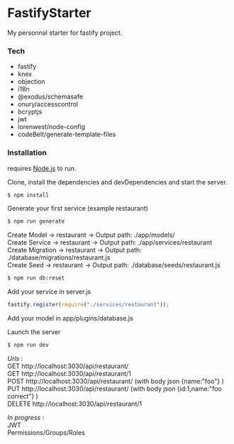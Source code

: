 # FastifyStarter

My personnal starter for fastify project.

### Tech

- fastify
- knex
- objection
- i18n
- @exodus/schemasafe
- onury/accesscontrol
- bcryptjs
- jwt
- lorenwest/node-config
- codeBelt/generate-template-files

### Installation

requires [Node.js](https://nodejs.org/) to run.

Clone, install the dependencies and devDependencies and start the server.

```sh
$ npm install
```

Generate your first service (example restaurant)

```sh
$ npm run generate
```

Create Model -> restaurant -> Output path: ./app/models/  
Create Service -> restaurant -> Output path: ./app/services/restaurant  
Create Migration -> restaurant -> Output path: ./database/migrations/restaurant.js  
Create Seed -> restaurant -> Output path: ./database/seeds/restaurant.js

```sh
$ npm run db:reset
```

Add your service in server.js

```js
fastify.register(require("./services/restaurant"));
```

Add your model in app/plugins/database.js

Launch the server

```sh
$ npm run dev
```

_Urls :_  
GET http://localhost:3030/api/restaurant/  
GET http://localhost:3030/api/restaurant/1  
POST http://localhost:3030/api/restaurant/ (with body json {name:"foo"} )  
PUT http://localhost:3030/api/restaurant/ (with body json {id:1,name:"foo correct"} )  
DELETE http://localhost:3030/api/restaurant/1

_In progress :_  
JWT  
Permissions/Groups/Roles
